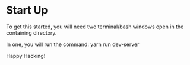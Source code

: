 # Start Up

To get this started, you will need two terminal/bash windows open in the containing directory.

In one, you will run the command: yarn run dev-server

Happy Hacking!
